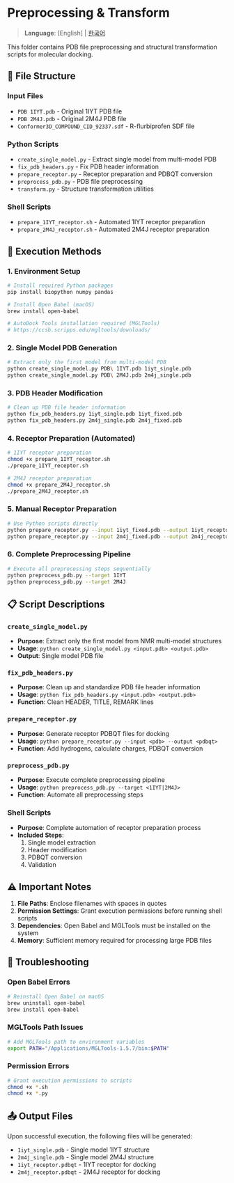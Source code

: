 # Preprocessing & Transform

> **Language**: [English] | [한국어]([KOR]%20Processing_Transform.md)

This folder contains PDB file preprocessing and structural transformation scripts for molecular docking.

## 📁 File Structure

### Input Files
- `PDB 1IYT.pdb` - Original 1IYT PDB file
- `PDB 2M4J.pdb` - Original 2M4J PDB file
- `Conformer3D_COMPOUND_CID_92337.sdf` - R-flurbiprofen SDF file

### Python Scripts
- `create_single_model.py` - Extract single model from multi-model PDB
- `fix_pdb_headers.py` - Fix PDB header information
- `prepare_receptor.py` - Receptor preparation and PDBQT conversion
- `preprocess_pdb.py` - PDB file preprocessing
- `transform.py` - Structure transformation utilities

### Shell Scripts
- `prepare_1IYT_receptor.sh` - Automated 1IYT receptor preparation
- `prepare_2M4J_receptor.sh` - Automated 2M4J receptor preparation

## 🚀 Execution Methods

### 1. Environment Setup

```bash
# Install required Python packages
pip install biopython numpy pandas

# Install Open Babel (macOS)
brew install open-babel

# AutoDock Tools installation required (MGLTools)
# https://ccsb.scripps.edu/mgltools/downloads/
```

### 2. Single Model PDB Generation

```bash
# Extract only the first model from multi-model PDB
python create_single_model.py PDB\ 1IYT.pdb 1iyt_single.pdb
python create_single_model.py PDB\ 2M4J.pdb 2m4j_single.pdb
```

### 3. PDB Header Modification

```bash
# Clean up PDB file header information
python fix_pdb_headers.py 1iyt_single.pdb 1iyt_fixed.pdb
python fix_pdb_headers.py 2m4j_single.pdb 2m4j_fixed.pdb
```

### 4. Receptor Preparation (Automated)

```bash
# 1IYT receptor preparation
chmod +x prepare_1IYT_receptor.sh
./prepare_1IYT_receptor.sh

# 2M4J receptor preparation
chmod +x prepare_2M4J_receptor.sh
./prepare_2M4J_receptor.sh
```

### 5. Manual Receptor Preparation

```bash
# Use Python scripts directly
python prepare_receptor.py --input 1iyt_fixed.pdb --output 1iyt_receptor.pdbqt
python prepare_receptor.py --input 2m4j_fixed.pdb --output 2m4j_receptor.pdbqt
```

### 6. Complete Preprocessing Pipeline

```bash
# Execute all preprocessing steps sequentially
python preprocess_pdb.py --target 1IYT
python preprocess_pdb.py --target 2M4J
```

## 📋 Script Descriptions

### `create_single_model.py`
- **Purpose**: Extract only the first model from NMR multi-model structures
- **Usage**: `python create_single_model.py <input.pdb> <output.pdb>`
- **Output**: Single model PDB file

### `fix_pdb_headers.py`
- **Purpose**: Clean up and standardize PDB file header information
- **Usage**: `python fix_pdb_headers.py <input.pdb> <output.pdb>`
- **Function**: Clean HEADER, TITLE, REMARK lines

### `prepare_receptor.py`
- **Purpose**: Generate receptor PDBQT files for docking
- **Usage**: `python prepare_receptor.py --input <pdb> --output <pdbqt>`
- **Function**: Add hydrogens, calculate charges, PDBQT conversion

### `preprocess_pdb.py`
- **Purpose**: Execute complete preprocessing pipeline
- **Usage**: `python preprocess_pdb.py --target <1IYT|2M4J>`
- **Function**: Automate all preprocessing steps

### Shell Scripts
- **Purpose**: Complete automation of receptor preparation process
- **Included Steps**: 
  1. Single model extraction
  2. Header modification
  3. PDBQT conversion
  4. Validation

## ⚠️ Important Notes

1. **File Paths**: Enclose filenames with spaces in quotes
2. **Permission Settings**: Grant execution permissions before running shell scripts
3. **Dependencies**: Open Babel and MGLTools must be installed on the system
4. **Memory**: Sufficient memory required for processing large PDB files

## 🔧 Troubleshooting

### Open Babel Errors
```bash
# Reinstall Open Babel on macOS
brew uninstall open-babel
brew install open-babel
```

### MGLTools Path Issues
```bash
# Add MGLTools path to environment variables
export PATH="/Applications/MGLTools-1.5.7/bin:$PATH"
```

### Permission Errors
```bash
# Grant execution permissions to scripts
chmod +x *.sh
chmod +x *.py
```

## 📤 Output Files

Upon successful execution, the following files will be generated:
- `1iyt_single.pdb` - Single model 1IYT structure
- `2m4j_single.pdb` - Single model 2M4J structure
- `1iyt_receptor.pdbqt` - 1IYT receptor for docking
- `2m4j_receptor.pdbqt` - 2M4J receptor for docking
